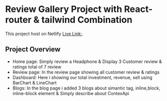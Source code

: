 # Review Gallery Project with React-router & tailwind Combination

This project host on Netlify [Live Link:](https://github.com/facebook/create-react-app).

## Project Overview
* Home page: Simply review a Headphone & Display 3 Customer review & ratings total of 7 review
* Review page: In the review page showing all customer review & ratings
* Dashboard: Here i showing our total investment, revenue, sell using BarChart & LineChart
* Blogs: In the blog page i added 3 blogs about simantic tag, inline,block, inline-block element & Simply describe about ContexApi